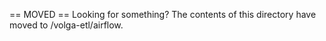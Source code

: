 == MOVED ==
Looking for something? The contents of this directory have moved to /volga-etl/airflow.
